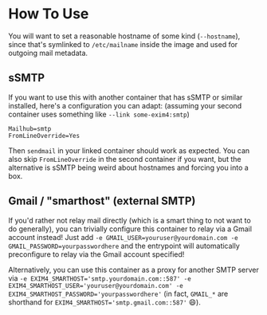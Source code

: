 # How To Use

You will want to set a reasonable hostname of some kind (`--hostname`), since that's symlinked to `/etc/mailname` inside the image and used for outgoing mail metadata.

## sSMTP

If you want to use this with another container that has sSMTP or similar installed, here's a configuration you can adapt: (assuming your second container uses something like `--link some-exim4:smtp`)

```
Mailhub=smtp
FromLineOverride=Yes
```

Then `sendmail` in your linked container should work as expected.  You can also skip `FromLineOverride` in the second container if you want, but the alternative is sSMTP being weird about hostnames and forcing you into a box.

## Gmail / "smarthost" (external SMTP)

If you'd rather not relay mail directly (which is a smart thing to not want to do generally), you can trivially configure this container to relay via a Gmail account instead!  Just add `-e GMAIL_USER=youruser@yourdomain.com -e GMAIL_PASSWORD=yourpasswordhere` and the entrypoint will automatically preconfigure to relay via the Gmail account specified!

Alternatively, you can use this container as a proxy for another SMTP server via `-e EXIM4_SMARTHOST='smtp.yourdomain.com::587' -e EXIM4_SMARTHOST_USER='youruser@yourdomain.com' -e EXIM4_SMARTHOST_PASSWORD='yourpasswordhere'` (in fact, `GMAIL_*` are shorthand for `EXIM4_SMARTHOST='smtp.gmail.com::587'` 😄).
